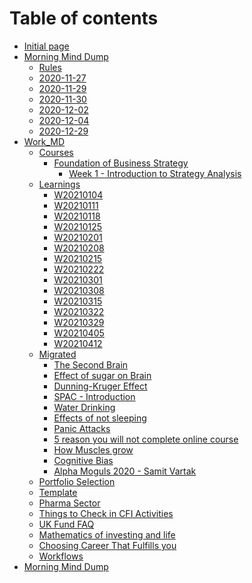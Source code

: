 # Table of contents

* [Initial page](README.md)
* [Morning Mind Dump](morning-mind-dump/README.md)
  * [Rules](morning-mind-dump/rules.md)
  * [2020-11-27](morning-mind-dump/2020-11-27.md)
  * [2020-11-29](morning-mind-dump/2020-11-29.md)
  * [2020-11-30](morning-mind-dump/2020-11-30.md)
  * [2020-12-02](morning-mind-dump/2020-12-02.md)
  * [2020-12-04](morning-mind-dump/2020-12-04.md)
  * [2020-12-29](morning-mind-dump/2020-12-29e.md)
* [Work\_MD](work_md/README.md)
	* [Courses](work_md/Courses/README.md)
		* [Foundation of Business Strategy](work_md/Courses/Foundation-of-Business-Strategy/README.md)
			* [Week 1 - Introduction to Strategy Analysis](work_md/Courses/Foundation-of-Business-Strategy/Week-1/Introduction-to-Strategy-Analysis.md)
	* [Learnings](work_md/Learnings/README.md)
		* [W20210104](work_md/Learnings/W20210104.md)
		* [W20210111](work_md/Learnings/W20210111.md)
		* [W20210118](work_md/Learnings/W20210118.md)
		* [W20210125](work_md/Learnings/W20210125.md)
		* [W20210201](work_md/Learnings/W20210201.md)
		* [W20210208](work_md/Learnings/W20210208.md)
		* [W20210215](work_md/Learnings/W20210215.md)
		* [W20210222](work_md/Learnings/W20210222.md)
		* [W20210301](work_md/Learnings/W20210301.md)
		* [W20210308](work_md/Learnings/W20210308.md)
		* [W20210315](work_md/Learnings/W20210315.md)
		* [W20210322](work_md/Learnings/W20210322.md)
		* [W20210329](work_md/Learnings/W20210329.md)
		* [W20210405](work_md/Learnings/W20210405.md)
		* [W20210412](work_md/Learnings/W20210412.md)
	* [Migrated](work_md/migrated/README.md)
		* [The Second Brain](work_md/migrated/the-second-brain.md)
		* [Effect of sugar on Brain](work_md/migrated/effect-of-sugar-on-brain.md)
		* [Dunning-Kruger Effect](work_md/migrated/dunning-kruger-effect.md)
		* [SPAC - Introduction](work_md/migrated/spac-introduction.md)
		* [Water Drinking](work_md/migrated/water-drinking.md)
		* [Effects of not sleeping](work_md/migrated/effects-of-not-sleeping.md)
		* [Panic Attacks](work_md/migrated/panic-attacks.md)
		* [5 reason you will not complete online course](work_md/migrated/5-reason-you-will-not-complete-online-course.md)
		* [How Muscles grow](work_md/migrated/how-muscles-grow.md)
		* [Cognitive Bias](work_md/migrated/cognitive-bias.md)
		* [Alpha Moguls 2020 - Samit Vartak](work_md/migrated/alpha-moguls-2020-samit-vartak.md)
	* [Portfolio Selection](work_md/thoughts.md)
	* [Template](work_md/template.md)
	* [Pharma Sector](work_md/pharma-sector.md)
	* [Things to Check in CFI Activities](work_md/things-to-check-in-cfi-activities.md)
	* [UK Fund FAQ](work_md/uk-funds.md)
	* [Mathematics of investing and life](work_md/mathematics-investing-world.md)
	* [Choosing Career That Fulfills you](work_md/choosing-career-that-fulfills-you.md)
	* [Workflows](work_md/workflows.md)
* [Morning Mind Dump](Mrng_Mind_Dump/README.md)
<!--stackedit_data:
eyJoaXN0b3J5IjpbLTEwNjYyNTczMjksODA5MDIxOTAzLC0xMT
g3MjczMjQxLDE0MTU2OTI1MDgsLTExODcyNzMyNDEsLTYxOTU1
MzQyOSw2ODkwNzQ1ODMsMjA3ODM2MTE0MywtNTg2OTc1NDgxLD
EyNjQwMDE3ODJdfQ==
-->